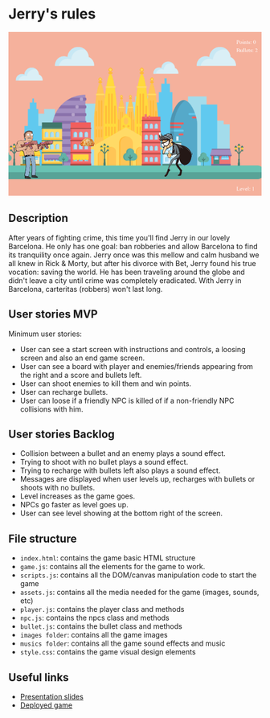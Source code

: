 # Jerry's rules

<img src="/images/gameScreen.png">

## Description

After years of fighting crime, this time you'll find Jerry in our lovely Barcelona. He only has one goal: ban robberies and allow Barcelona to find its tranquility once again.
Jerry once was this mellow and calm husband we all knew in Rick & Morty, but after his divorce with Bet, Jerry found his true vocation: saving the world.
He has been traveling around the globe and didn't leave a city until crime was completely eradicated.
With Jerry in Barcelona, carteritas (robbers) won't last long.

## User stories MVP

Minimum user stories:

- User can see a start screen with instructions and controls, a loosing screen and also an end game screen.
- User can see a board with player and enemies/friends appearing from the right and a score and bullets left.
- User can shoot enemies to kill them and win points.
- User can recharge bullets.
- User can loose if a friendly NPC is killed of if a non-friendly NPC collisions with him.

## User stories Backlog

- Collision between a bullet and an enemy plays a sound effect.
- Trying to shoot with no bullet plays a sound effect.
- Trying to recharge with bullets left also plays a sound effect.
- Messages are displayed when user levels up, recharges with bullets or shoots with no bullets.
- Level increases as the game goes.
- NPCs go faster as level goes up.
- User can see level showing at the bottom right of the screen.

## File structure

- <code>index.html</code>: contains the game basic HTML structure
- <code>game.js</code>: contains all the elements for the game to work.
- <code>scripts.js</code>: contains all the DOM/canvas manipulation code to start the game
- <code>assets.js</code>: contains all the media needed for the game (images, sounds, etc)
- <code>player.js</code>: contains the player class and methods
- <code>npc.js</code>: contains the npcs class and methods
- <code>bullet.js</code>: contains the bullet class and methods
- <code>images folder</code>: contains all the game images
- <code>musics folder</code>: contains all the game sound effects and music
- <code>style.css</code>: contains the game visual design elements

## Useful links

- [Presentation slides](https://slides.com/d/i2gY3oE/live) 
- [Deployed game](https://patriciacostadacruz.github.io/Jerry-s-rules/) 
